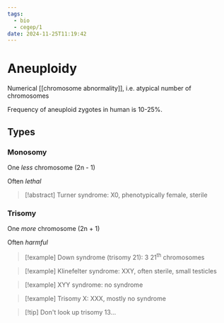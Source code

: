 ```yaml
---
tags:
  - bio
  - cegep/1
date: 2024-11-25T11:19:42
---
```


# Aneuploidy

Numerical [[chromosome abnormality]], i.e. atypical number of chromosomes

Frequency of aneuploid zygotes in human is 10-25%.

## Types

### Monosomy

One *less* chromosome (2n - 1)

Often *lethal*

> [!abstract] Turner syndrome: X0, phenotypically female, sterile

### Trisomy

One *more* chromosome (2n + 1)

Often *harmful*

> [!example] Down syndrome (trisomy 21): 3 21<sup>th</sup> chromosomes

> [!example] Klinefelter syndrome: XXY, often sterile, small testicles

> [!example] XYY syndrome: no syndrome

> [!example] Trisomy X: XXX, mostly no syndrome

> [!tip] Don't look up trisomy 13...